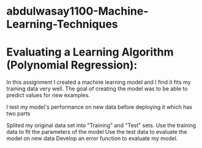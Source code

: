 # abdulwasay1100-Machine-Learning-Techniques

# Evaluating a Learning Algorithm (Polynomial Regression):

In this assignment I created a machine learning model and I find it fits my training data very well. The goal of creating the model was to be able to predict values for new examples.

I test my model's performance on new data before deploying it which has two parts

Splited my original data set into "Training" and "Test" sets.
Use the training data to fit the parameters of the model
Use the test data to evaluate the model on new data
Develop an error function to evaluate my model.
